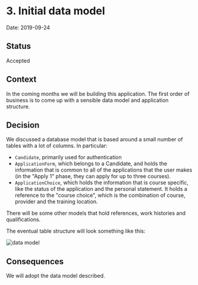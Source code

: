 # 3. Initial data model

Date: 2019-09-24

## Status

Accepted

## Context

In the coming months we will be building this application. The first order of business is to come up with a sensible data model and application structure.

## Decision

We discussed a database model that is based around a small number of tables with a lot of columns. In particular:

- `Candidate`, primarily used for authentication
- `ApplicationForm`, which belongs to a Candidate, and holds the
information that is common to all of the applications that the user
makes (in the "Apply 1" phase, they can apply for up to three courses).
- `ApplicationChoice`, which holds the information that is course specific,
like the status of the application and the personal statement. It holds a reference to the "course choice", which is the combination of course, provider and the training location. 

There will be some other models that hold references, work histories and qualifications.

The eventual table structure will look something like this:

![data model](0003-initial-datamodel.png)

## Consequences

We will adopt the data model described.
